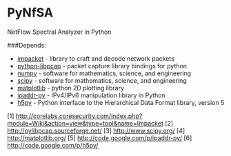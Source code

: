 PyNfSA
======

NetFlow Spectral Analyzer in Python

###Depends:
* [impacket](1) - library to craft and decode network packets 
* [python-libpcap](2) - packet capture library bindings for python
* [numpy](3) - software for mathematics, science, and engineering
* [scipy](3) - software for mathematics, science, and engineering
* [matplotlib](4) - python 2D plotting library
* [ipaddr-py](5) - IPv4/IPv6 manipulation library in Python
* [h5py](6) -  Python interface to the Hierarchical Data Format library, version 5



[1] http://corelabs.coresecurity.com/index.php?module=Wiki&action=view&type=tool&name=Impacket 
[2] http://pylibpcap.sourceforge.net/ 
[3] http://www.scipy.org/ 
[4] http://matplotlib.org/ 
[5] http://code.google.com/p/ipaddr-py/ 
[6] http://code.google.com/p/h5py/ 
